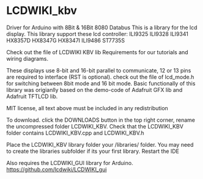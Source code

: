 # LCDWIKI_kbv
Driver for Arduino  with 8Bit &amp; 16Bit 8080 Databus
This is a library for the lcd display.
This library support these lcd controller:
ILI9325 
ILI9328 
ILI9341 
HX8357D 
HX8347G 
HX8347I 
ILI9486 
ST7735S 
 
Check out the file of LCDWIKI KBV lib Requirements for our tutorials and wiring diagrams.

These displays use 8-bit and 16-bit parallel to communicate, 12 or 13 pins are required to interface (RST is optional).
check out the file of lcd_mode.h for switching between 8bit mode and 16 bit mode.
Basic functionally of this library was origianlly based on the demo-code of Adafruit GFX lib and Adafruit TFTLCD lib.  

MIT license, all text above must be included in any redistribution

To download. click the DOWNLOADS button in the top right corner, rename the uncompressed folder LCDWIKI_KBV. Check that the LCDWIKI_KBV folder contains LCDWIKI_KBV.cpp and LCDWIKI_KBV.h

Place the LCDWIKI_KBV library folder your <arduinosketchfolder>/libraries/ folder. You may need to create the libraries subfolder if its your first library. Restart the IDE

Also requires the LCDWIKI_GUI library for Arduino. https://github.com/lcdwiki/LCDWIKI_gui


